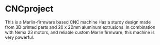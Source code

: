 # CNCproject
This is a Marlin-firmware based CNC machine
Has a sturdy design made from 3D printed parts and 20 x 20mm aluminum extrusions.
In combination with Nema 23 motors, and reliable custom Marlin firmware, this machine is very powerful.
